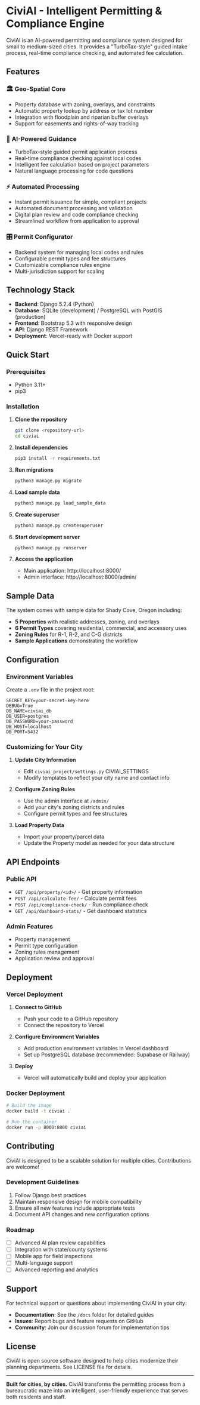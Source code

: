 # CiviAI - Intelligent Permitting & Compliance Engine

CiviAI is an AI-powered permitting and compliance system designed for small to medium-sized cities. It provides a "TurboTax-style" guided intake process, real-time compliance checking, and automated fee calculation.

## Features

### 🏛️ **Geo-Spatial Core**
- Property database with zoning, overlays, and constraints
- Automatic property lookup by address or tax lot number
- Integration with floodplain and riparian buffer overlays
- Support for easements and rights-of-way tracking

### 🧠 **AI-Powered Guidance**
- TurboTax-style guided permit application process
- Real-time compliance checking against local codes
- Intelligent fee calculation based on project parameters
- Natural language processing for code questions

### ⚡ **Automated Processing**
- Instant permit issuance for simple, compliant projects
- Automated document processing and validation
- Digital plan review and code compliance checking
- Streamlined workflow from application to approval

### 🎛️ **Permit Configurator**
- Backend system for managing local codes and rules
- Configurable permit types and fee structures
- Customizable compliance rules engine
- Multi-jurisdiction support for scaling

## Technology Stack

- **Backend**: Django 5.2.4 (Python)
- **Database**: SQLite (development) / PostgreSQL with PostGIS (production)
- **Frontend**: Bootstrap 5.3 with responsive design
- **API**: Django REST Framework
- **Deployment**: Vercel-ready with Docker support

## Quick Start

### Prerequisites
- Python 3.11+
- pip3

### Installation

1. **Clone the repository**
   ```bash
   git clone <repository-url>
   cd civiai
   ```

2. **Install dependencies**
   ```bash
   pip3 install -r requirements.txt
   ```

3. **Run migrations**
   ```bash
   python3 manage.py migrate
   ```

4. **Load sample data**
   ```bash
   python3 manage.py load_sample_data
   ```

5. **Create superuser**
   ```bash
   python3 manage.py createsuperuser
   ```

6. **Start development server**
   ```bash
   python3 manage.py runserver
   ```

7. **Access the application**
   - Main application: http://localhost:8000/
   - Admin interface: http://localhost:8000/admin/

## Sample Data

The system comes with sample data for Shady Cove, Oregon including:

- **5 Properties** with realistic addresses, zoning, and overlays
- **6 Permit Types** covering residential, commercial, and accessory uses
- **Zoning Rules** for R-1, R-2, and C-G districts
- **Sample Applications** demonstrating the workflow

## Configuration

### Environment Variables

Create a `.env` file in the project root:

```env
SECRET_KEY=your-secret-key-here
DEBUG=True
DB_NAME=civiai_db
DB_USER=postgres
DB_PASSWORD=your-password
DB_HOST=localhost
DB_PORT=5432
```

### Customizing for Your City

1. **Update City Information**
   - Edit `civiai_project/settings.py` CIVIAI_SETTINGS
   - Modify templates to reflect your city name and contact info

2. **Configure Zoning Rules**
   - Use the admin interface at `/admin/`
   - Add your city's zoning districts and rules
   - Configure permit types and fee structures

3. **Load Property Data**
   - Import your property/parcel data
   - Update the Property model as needed for your data structure

## API Endpoints

### Public API
- `GET /api/property/<id>/` - Get property information
- `POST /api/calculate-fee/` - Calculate permit fees
- `POST /api/compliance-check/` - Run compliance check
- `GET /api/dashboard-stats/` - Get dashboard statistics

### Admin Features
- Property management
- Permit type configuration
- Zoning rules management
- Application review and approval

## Deployment

### Vercel Deployment

1. **Connect to GitHub**
   - Push your code to a GitHub repository
   - Connect the repository to Vercel

2. **Configure Environment Variables**
   - Add production environment variables in Vercel dashboard
   - Set up PostgreSQL database (recommended: Supabase or Railway)

3. **Deploy**
   - Vercel will automatically build and deploy your application

### Docker Deployment

```bash
# Build the image
docker build -t civiai .

# Run the container
docker run -p 8000:8000 civiai
```

## Contributing

CiviAI is designed to be a scalable solution for multiple cities. Contributions are welcome!

### Development Guidelines

1. Follow Django best practices
2. Maintain responsive design for mobile compatibility
3. Ensure all new features include appropriate tests
4. Document API changes and new configuration options

### Roadmap

- [ ] Advanced AI plan review capabilities
- [ ] Integration with state/county systems
- [ ] Mobile app for field inspections
- [ ] Multi-language support
- [ ] Advanced reporting and analytics

## Support

For technical support or questions about implementing CiviAI in your city:

- **Documentation**: See the `/docs` folder for detailed guides
- **Issues**: Report bugs and feature requests on GitHub
- **Community**: Join our discussion forum for implementation tips

## License

CiviAI is open source software designed to help cities modernize their planning departments. See LICENSE file for details.

---

**Built for cities, by cities.** CiviAI transforms the permitting process from a bureaucratic maze into an intelligent, user-friendly experience that serves both residents and staff.

